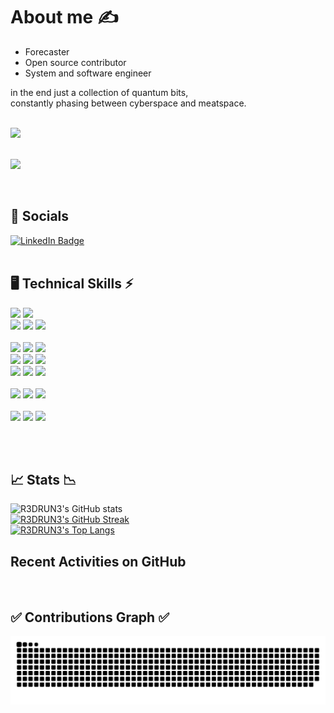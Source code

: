 <!--
**R3DRUN3/R3DRUN3** is a ✨ _special_ ✨ repository because its `README.md` (this file) appears on your GitHub profile.

Here are some ideas to get you started:

- 🔭 I’m currently working on ...
- 🌱 I’m currently learning ...
- 👯 I’m looking to collaborate on ...
- 🤔 I’m looking for help with ...
- 💬 Ask me about ...
- 📫 How to reach me: ...
- 😄 Pronouns: ...
- ⚡ Fun fact: ...

<div style="width: 60%; height: 60%">
  
  ![](emblem.png)
  
</div>

-->


# About me ✍️
- Forecaster
- Open source contributor
- System and software engineer

in the end just a collection of quantum bits,
<br/>
constantly phasing between cyberspace and meatspace.
<br/>
<br/>

<div id="header">
  <img src="https://media.giphy.com/media/077i6AULCXc0FKTj9s/giphy.gif" width="500"/>
</div>
<br/>

![](https://komarev.com/ghpvc/?username=r3drun3&label=PROFILE+VIEWS&color=brightgreen)

<br/>

## 💁 Socials
<div id="badges">
  <a href="https://www.linkedin.com/in/simone-ragonesi-275567222/">
    <img src="https://img.shields.io/badge/LinkedIn-blue?style=for-the-badge&logo=linkedin&logoColor=white" alt="LinkedIn Badge"/>
  </a>
  </div>
<br/>


## 🖥️ Technical Skills  ⚡
![](https://img.shields.io/badge/Code-python-informational?style=flat&logo=python&color=006bb3)
![](https://img.shields.io/badge/Code-node.js-informational?style=flat&logo=node.js&color=00b33c)
<br/>
![](https://img.shields.io/badge/Code-.net-informational?style=flat&logo=.net&color=9933ff)
![](https://img.shields.io/badge/Code-Go-informational?style=flat&logo=go&color=00ace6)
![](https://img.shields.io/badge/Code-JS-informational?style=flat&logo=javascript&color=ffff1a)
<br/>
<br/>
![](https://img.shields.io/badge/Tools-git-informational?style=flat&logo=git&color=ff0000)
![](https://img.shields.io/badge/Tools-docker-informational?style=flat&logo=docker&color=0080ff)
![](https://img.shields.io/badge/Tools-terraform-informational?style=flat&logo=terraform&color=5c0099)
<br/>
![](https://img.shields.io/badge/Tools-ansible-informational?style=flat&logo=ansible&color=001a00)
![](https://img.shields.io/badge/Tools-DBMS-informational?style=flat&logo=database&color=c2c2d6)
![](https://img.shields.io/badge/Tools-serverless-informational?style=flat&logo=serverless&color=ff5050)
<br/>
![](https://img.shields.io/badge/Tools-vagrant-informational?style=flat&logo=vagrant&color=1a75ff)
![](https://img.shields.io/badge/Tools-vault-informational?style=flat&logo=vault&color=000000)
![](https://img.shields.io/badge/Tools-k8s-informational?style=flat&logo=kubernetes&color=006bb3)
<br/>
<br/>
![](https://img.shields.io/badge/OS-linux-informational?style=flat&logo=linux&color=ffbf80)
![](https://img.shields.io/badge/OS-windows-informational?style=flat&logo=windows&color=008AD7)
![](https://img.shields.io/badge/OS-macos-informational?style=flat&logo=apple&color=008AD7)
<br/>
<br/>
![](https://img.shields.io/badge/Cloud-aws-informational?style=flat&logo=amazon&color=ffa64d)
![](https://img.shields.io/badge/Cloud-azure-informational?style=flat&logo=microsoftazure&color=008AD7)
![](https://img.shields.io/badge/Cloud-gcp-informational?style=flat&logo=googlecloud&color=0080ff)

<br/>
<br/>

## 📈 Stats 📉 
<!--
[![Top Langs](https://github-readme-stats.vercel.app/api/top-langs/?username=R3DRUN3&layout=compact)](https://github.com/yushi1007)
-->

![R3DRUN3's GitHub stats](https://github-readme-stats.vercel.app/api?username=R3DRUn3&show_icons=true&theme=dark)
<br/>
[![R3DRUN3's GitHub Streak](http://github-readme-streak-stats.herokuapp.com?user=R3DRUN3&theme=dark&background=000000)](https://git.io/streak-stats)
<br/>
[![R3DRUN3's Top Langs](https://github-readme-stats.vercel.app/api/top-langs/?username=R3DRUN3&layout=compact&theme=vision-friendly-dark)](https://github.com/anuraghazra/github-readme-stats)

## Recent Activities on GitHub

<!--START_SECTION:activity-->
<!--END_SECTION:activity-->

<br/>

## ✅ Contributions Graph ✅
![Snake animation](https://github.com/r3drun3/r3drun3/blob/output/github-contribution-grid-snake.svg)


